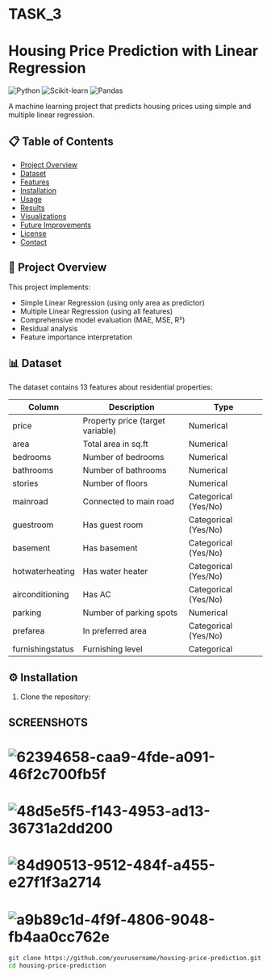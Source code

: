 # TASK_3
# Housing Price Prediction with Linear Regression

![Python](https://img.shields.io/badge/Python-3.8%2B-blue)
![Scikit-learn](https://img.shields.io/badge/Scikit--learn-1.0%2B-orange)
![Pandas](https://img.shields.io/badge/Pandas-1.3%2B-brightgreen)

A machine learning project that predicts housing prices using simple and multiple linear regression.

## 📋 Table of Contents
- [Project Overview](#-project-overview)
- [Dataset](#-dataset)
- [Features](#-features)
- [Installation](#-installation)
- [Usage](#-usage)
- [Results](#-results)
- [Visualizations](#-visualizations)
- [Future Improvements](#-future-improvements)
- [License](#-license)
- [Contact](#-contact)

## 🌟 Project Overview
This project implements:
- Simple Linear Regression (using only area as predictor)
- Multiple Linear Regression (using all features)
- Comprehensive model evaluation (MAE, MSE, R²)
- Residual analysis
- Feature importance interpretation

## 📊 Dataset
The dataset contains 13 features about residential properties:

| Column | Description | Type |
|--------|-------------|------|
| price | Property price (target variable) | Numerical |
| area | Total area in sq.ft | Numerical |
| bedrooms | Number of bedrooms | Numerical |
| bathrooms | Number of bathrooms | Numerical |
| stories | Number of floors | Numerical |
| mainroad | Connected to main road | Categorical (Yes/No) |
| guestroom | Has guest room | Categorical (Yes/No) |
| basement | Has basement | Categorical (Yes/No) |
| hotwaterheating | Has water heater | Categorical (Yes/No) |
| airconditioning | Has AC | Categorical (Yes/No) |
| parking | Number of parking spots | Numerical |
| prefarea | In preferred area | Categorical (Yes/No) |
| furnishingstatus | Furnishing level | Categorical |

## ⚙️ Installation
1. Clone the repository:

## SCREENSHOTS
# ![62394658-caa9-4fde-a091-46f2c700fb5f](https://github.com/user-attachments/assets/32a20790-7921-467e-80f2-35b866488f34)




# ![48d5e5f5-f143-4953-ad13-36731a2dd200](https://github.com/user-attachments/assets/1f9242c8-4d51-49ec-9d19-5148f1dc8f8b)


# ![84d90513-9512-484f-a455-e27f1f3a2714](https://github.com/user-attachments/assets/ff39df1b-9296-4cde-b7d7-b8f7340c68f9)



# ![a9b89c1d-4f9f-4806-9048-fb4aa0cc762e](https://github.com/user-attachments/assets/f14c3a6e-7350-4a70-93b8-45b9512817d1)



```bash
git clone https://github.com/yourusername/housing-price-prediction.git
cd housing-price-prediction
